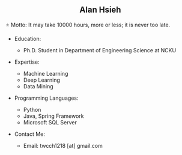 <h2 align="center">Alan Hsieh</h2>

⭐ Motto: It may take 10000 hours, more or less; it is never too late.

- Education:
  - Ph.D. Student in Department of Engineering Science at NCKU

- Expertise:
  - Machine Learning
  - Deep Learning
  - Data Mining

- Programming Languages:
  - Python
  - Java, Spring Framework
  - Microsoft SQL Server

- Contact Me:
  - Email: twcch1218 [at] gmail.com



